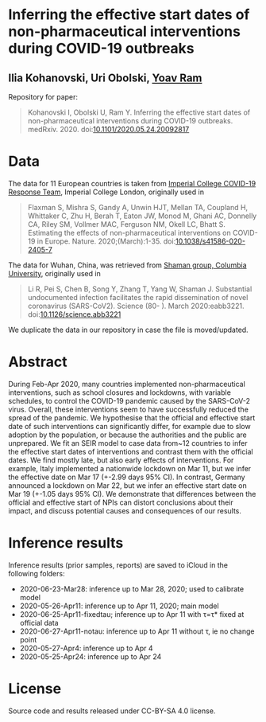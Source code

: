# Inferring the effective start dates of non-pharmaceutical interventions during COVID-19 outbreaks
## Ilia Kohanovski, Uri Obolski, [Yoav Ram](http://www.yoavram.com)

Repository for paper:

> Kohanovski I, Obolski U, Ram Y. Inferring the effective start dates of non-pharmaceutical interventions during COVID-19 outbreaks. medRxiv. 2020. doi:[10.1101/2020.05.24.20092817](http://doi.org/10.1101/2020.05.24.20092817)

# Data

The data for 11 European countries is taken from [Imperial College COVID-19 Response Team](https://github.com/ImperialCollegeLondon/covid19model), Imperial College London, originally used in
> Flaxman S, Mishra S, Gandy A, Unwin HJT, Mellan TA, Coupland H, Whittaker C, Zhu H, Berah T, Eaton JW, Monod M, Ghani AC, Donnelly CA, Riley SM, Vollmer MAC, Ferguson NM, Okell LC, Bhatt S. Estimating the effects of non-pharmaceutical interventions on COVID-19 in Europe. Nature. 2020;(March):1-35. doi:[10.1038/s41586-020-2405-7](http://doi.org/10.1038/s41586-020-2405-7)

The data for Wuhan, China, was retrieved from [Shaman group, Columbia University](https://github.com/SenPei-CU/COVID-19), originally used in
> Li R, Pei S, Chen B, Song Y, Zhang T, Yang W, Shaman J. Substantial undocumented infection facilitates the rapid dissemination of novel coronavirus (SARS-CoV2). Science (80- ). March 2020:eabb3221. doi:[10.1126/science.abb3221](https://science.sciencemag.org/content/368/6490/489)

We duplicate the data in our repository in case the file is moved/updated.

# Abstract

During Feb-Apr 2020, many countries implemented non-pharmaceutical interventions, such as school closures and lockdowns, with variable schedules, to control the COVID-19 pandemic caused by the SARS-CoV-2 virus.
Overall, these interventions seem to have successfully reduced the spread of the pandemic.
We hypothesise that the official and effective start date of such interventions can significantly differ, for example due to slow adoption by the population, or because the authorities and the public are unprepared.
We fit an SEIR model to case data from~12 countries to infer the effective start dates of interventions and contrast them with the official dates.
We find mostly late, but also early effects of interventions. For example, Italy implemented a nationwide lockdown on Mar 11, but we infer the effective date on Mar 17 (+-2.99 days 95% CI). In contrast, Germany announced a lockdown on Mar 22, but we infer an effective start date on Mar 19 (+-1.05 days 95% CI).
We demonstrate that differences between the official and effective start of NPIs can distort conclusions about their impact, and discuss potential causes and consequences of our results.

# Inference results

Inference results (prior samples, reports) are saved to iCloud in the following folders:
- 2020-06-23-Mar28: inference up to Mar 28, 2020; used to calibrate model
- 2020-05-26-Apr11: inference up to Apr 11, 2020; main model
- 2020-06-25-Apr11-fixedtau; inference up to Apr 11 with τ=τ* fixed at official data
- 2020-06-27-Apr11-notau: inference up to Apr 11 without τ, ie no change point
- 2020-05-27-Apr4: inference up to Apr 4
- 2020-05-25-Apr24: inference up to Apr 24

# License

Source code and results released under CC-BY-SA 4.0 license.
